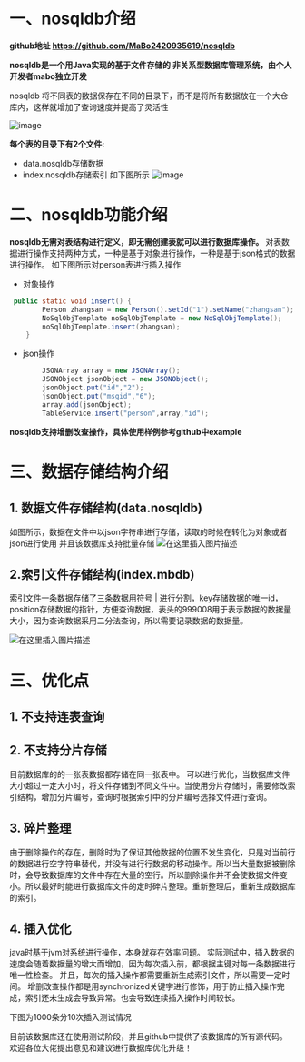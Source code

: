 


# 一、nosqldb介绍
**github地址   https://github.com/MaBo2420935619/nosqldb**

**nosqldb是一个用Java实现的基于文件存储的 非关系型数据库管理系统，由个人开发者mabo独立开发**

nosqldb 将不同表的数据保存在不同的目录下，而不是将所有数据放在一个大仓库内，这样就增加了查询速度并提高了灵活性

![image](https://img-blog.csdnimg.cn/img_convert/c5df7e16c7df2f26bf6ed10c93c1bb80.png)


**每个表的目录下有2个文件:**

 - data.nosqldb存储数据
 - index.nosqldb存储索引
如下图所示
![image](https://img-blog.csdnimg.cn/c15b0fe322a342f18e598e3f7da57228.png)




# 二、nosqldb功能介绍
**nosqldb无需对表结构进行定义，即无需创建表就可以进行数据库操作。**
对表数据进行操作支持两种方式，一种是基于对象进行操作，一种是基于json格式的数据进行操作。
如下图所示对person表进行插入操作

 - 对象操作

```java
 public static void insert() {
        Person zhangsan = new Person().setId("1").setName("zhangsan");
        NoSqlObjTemplate noSqlObjTemplate = new NoSqlObjTemplate();
        noSqlObjTemplate.insert(zhangsan);
    }
```

 - json操作

```java
 		JSONArray array = new JSONArray();
        JSONObject jsonObject = new JSONObject();
        jsonObject.put("id","2");
        jsonObject.put("msgid","6");
        array.add(jsonObject);
        TableService.insert("person",array,"id");
```

**nosqldb支持增删改查操作，具体使用样例参考github中example**

# 三、数据存储结构介绍

## 1. 数据文件存储结构(data.nosqldb)
如图所示，数据在文件中以json字符串进行存储，读取的时候在转化为对象或者json进行使用
并且该数据库支持批量存储
![在这里插入图片描述](https://img-blog.csdnimg.cn/e2ab4cf0995043db8f855600f08c00e2.png)


##  2.索引文件存储结构(index.mbdb)
索引文件一条数据存储了三条数据用符号 | 进行分割，key存储数据的唯一id，position存储数据的指针，方便查询数据，表头的999008用于表示数据的数据量大小，因为查询数据采用二分法查询，所以需要记录数据的数据量。

![在这里插入图片描述](https://img-blog.csdnimg.cn/e827bd6a31a34982a72ebd25cfe8012f.png)

#  三、优化点
## 1. 不支持连表查询
## 2. 不支持分片存储
目前数据库的的一张表数据都存储在同一张表中。
可以进行优化，当数据库文件大小超过一定大小时，将文件存储到不同文件中。当使用分片存储时，需要修改索引结构，增加分片编号，查询时根据索引中的分片编号选择文件进行查询。
## 3. 碎片整理
 由于删除操作的存在，删除时为了保证其他数据的位置不发生变化，只是对当前行的数据进行空字符串替代，并没有进行行数据的移动操作。所以当大量数据被删除时，会导致数据库的文件中存在大量的空行。所以删除操作并不会使数据文件变小。所以最好时能进行数据库文件的定时碎片整理。重新整理后，重新生成数据库的索引。
## 4. 插入优化
java时基于jvm对系统进行操作，本身就存在效率问题。
实际测试中，插入数据的速度会随着数据量的增大而增加，因为每次插入前，都根据主键对每一条数据进行唯一性检查。
并且，每次的插入操作都需要重新生成索引文件，所以需要一定时间。
增删改查操作都是用synchronized关键字进行修饰，用于防止插入操作完成，索引还未生成会导致异常。也会导致连续插入操作时间较长。

下图为1000条分10次插入测试情况

目前该数据库还在使用测试阶段，并且github中提供了该数据库的所有源代码。
欢迎各位大佬提出意见和建议进行数据库优化升级！
